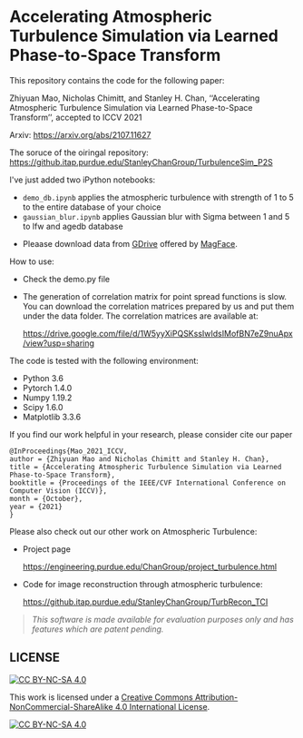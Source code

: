 # Accelerating Atmospheric Turbulence Simulation via Learned Phase-to-Space Transform

This repository contains the code for the following paper:

Zhiyuan Mao, Nicholas Chimitt, and Stanley H. Chan, ‘‘Accelerating Atmospheric Turbulence Simulation via Learned Phase-to-Space Transform’’, accepted to ICCV 2021

Arxiv: 
https://arxiv.org/abs/2107.11627


The soruce of the oiringal repository: https://github.itap.purdue.edu/StanleyChanGroup/TurbulenceSim_P2S

I've just added two iPython notebooks:
- `demo_db.ipynb` applies the atmospheric turbulence with strength of 1 to 5 to the entire database of your choice
- `gaussian_blur.ipynb` applies Gaussian blur with Sigma between 1 and 5 to lfw and agedb database

* Pleaase download data from [GDrive](https://drive.google.com/file/d/1HBGwyTFnl4Bt4hl5BpLE3t__J84R72TX/view?usp=sharing) offered by [MagFace](https://github.com/IrvingMeng/MagFace).


How to use: 
  - Check the demo.py file
  - The generation of correlation matrix for point spread functions is slow. You can download the correlation matrices prepared by us and put them under the data folder. The correlation matrices are available at: 
  
    https://drive.google.com/file/d/1W5yyXiPQSKssIwIdsIMofBN7eZ9nuApx/view?usp=sharing
    
The code is tested with the following environment: 
  - Python      3.6
  - Pytorch     1.4.0
  - Numpy	    1.19.2
  - Scipy       1.6.0
  - Matplotlib  3.3.6

If you find our work helpful in your research, please consider cite our paper

```
@InProceedings{Mao_2021_ICCV,
author = {Zhiyuan Mao and Nicholas Chimitt and Stanley H. Chan},
title = {Accelerating Atmospheric Turbulence Simulation via Learned Phase-to-Space Transform},
booktitle = {Proceedings of the IEEE/CVF International Conference on Computer Vision (ICCV)},
month = {October},
year = {2021}
} 
```
  
Please also check out our other work on Atmospheric Turbulence: 
  - Project page
  
    https://engineering.purdue.edu/ChanGroup/project_turbulence.html
  
  - Code for image reconstruction through atmospheric turbulence: 
  
    https://github.itap.purdue.edu/StanleyChanGroup/TurbRecon_TCI
    
    
> *This software is made available for evaluation purposes only and has features which are patent pending.*

## LICENSE

[![CC BY-NC-SA 4.0][cc-by-nc-sa-shield]][cc-by-nc-sa]

This work is licensed under a
[Creative Commons Attribution-NonCommercial-ShareAlike 4.0 International License][cc-by-nc-sa].

[![CC BY-NC-SA 4.0][cc-by-nc-sa-image]][cc-by-nc-sa]

[cc-by-nc-sa]: http://creativecommons.org/licenses/by-nc-sa/4.0/
[cc-by-nc-sa-image]: https://licensebuttons.net/l/by-nc-sa/4.0/88x31.png
[cc-by-nc-sa-shield]: https://img.shields.io/badge/License-CC%20BY--NC--SA%204.0-lightgrey.svg
